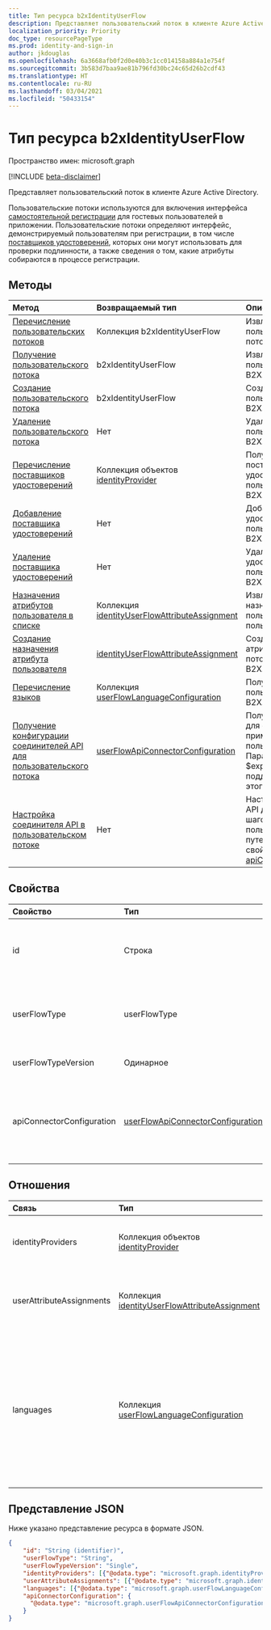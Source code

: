 ```yaml
---
title: Тип ресурса b2xIdentityUserFlow
description: Представляет пользовательский поток в клиенте Azure Active Directory.
localization_priority: Priority
doc_type: resourcePageType
ms.prod: identity-and-sign-in
author: jkdouglas
ms.openlocfilehash: 6a3668afb0f2d0e40b3c1cc014158a884a1e754f
ms.sourcegitcommit: 3b583d7baa9ae81b796fd30bc24c65d26b2cdf43
ms.translationtype: HT
ms.contentlocale: ru-RU
ms.lasthandoff: 03/04/2021
ms.locfileid: "50433154"
---
```

# <a name="b2xidentityuserflow-resource-type"></a>Тип ресурса b2xIdentityUserFlow

Пространство имен: microsoft.graph

[!INCLUDE [beta-disclaimer](../../includes/beta-disclaimer.md)]

Представляет пользовательский поток в клиенте Azure Active Directory.

Пользовательские потоки используются для включения интерфейса [самостоятельной регистрации](/azure/active-directory/external-identities/self-service-sign-up-overview) для гостевых пользователей в приложении. Пользовательские потоки определяют интерфейс, демонстрируемый пользователям при регистрации, в том числе [поставщиков удостоверений](/azure/active-directory/external-identities/identity-providers), которых они могут использовать для проверки подлинности, а также сведения о том, какие атрибуты собираются в процессе регистрации.

## <a name="methods"></a>Методы

| Метод       | Возвращаемый тип  |Описание|
|:---------------|:--------|:----------|
|[Перечисление пользовательских потоков](../api/identitycontainer-list-b2xuserflows.md)|Коллекция b2xIdentityUserFlow|Извлечение всех пользовательских потоков B2X.|
|[Получение пользовательского потока](../api/b2xidentityuserflow-get.md)|b2xIdentityUserFlow|Извлечение свойств пользовательского потока B2X.|
|[Создание пользовательского потока](../api/identitycontainer-post-b2xuserflows.md)|b2xIdentityUserFlow|Создание пользовательского потока B2X.|
|[Удаление пользовательского потока](../api/b2xidentityuserflow-delete.md)|Нет|Удаление пользовательского потока B2X.|
|[Перечисление поставщиков удостоверений](../api/b2xidentityuserflow-list-identityproviders.md)|Коллекция объектов [identityProvider](../resources/identityProvider.md)|Получение всех поставщиков удостоверений в пользовательском потоке B2X.|
|[Добавление поставщика удостоверений](../api/b2xidentityuserflow-post-identityproviders.md)|Нет|Добавление поставщика удостоверений в пользовательский поток B2X.|
|[Удаление поставщика удостоверений](../api/b2xidentityuserflow-delete-identityproviders.md)|Нет|Удаление поставщика удостоверений из пользовательского потока B2X.|
|[Назначения атрибутов пользователя в списке](../api/b2xidentityuserflow-list-userattributeassignments.md)|Коллекция [identityUserFlowAttributeAssignment](../resources/identityuserflowattributeassignment.md)|Извлечение всех назначений атрибутов пользователя в потоке пользователей B2X.|
|[Создание назначения атрибута пользователя](../api/b2xidentityuserflow-post-userattributeassignments.md)|[identityUserFlowAttributeAssignment](../resources/identityuserflowattributeassignment.md)|Создание назначения атрибута пользователя в потоке пользователей B2X.|
|[Перечисление языков](../api/b2xidentityuserflow-list-languages.md)|Коллекция [userFlowLanguageConfiguration](../resources/userflowlanguageconfiguration.md)|Получение всех языков в пользовательском потоке B2X.|
|[Получение конфигурации соединителей API для пользовательского потока](../api/b2xidentityuserflow-get-apiConnectorConfiguration.md)|[userFlowApiConnectorConfiguration](../resources/userflowapiconnectorconfiguration.md)| Получение конфигурации для соединителей API, применяемых в пользовательском потоке. Параметр запроса $expand не поддерживается для этого метода.|
|[Настройка соединителя API в пользовательском потоке](../api/b2xidentityuserflow-put-apiConnectorConfiguration.md)|Нет| Настройка соединителя API для определенных шагов в пользовательском потоке путем обновления свойства [apiConnectorConfiguration](../resources/userflowapiconnectorconfiguration.md).|

## <a name="properties"></a>Свойства

|Свойство|Тип|Описание|
|:---------------|:--------|:----------|
|id|Строка|Имя пользовательского потока. Это обязательное значение, не изменяемое после создания. После создания перед именем будет добавлен префикс со значением `B2X_1_`.|
|userFlowType|userFlowType|Тип пользовательского потока. Для пользовательских потоков самостоятельной регистрации значением может быть только `signUpOrSignIn`, которое нельзя изменить после создания.|
|userFlowTypeVersion|Одинарное|Версия пользовательского потока. Для пользовательских потоков B2X всегда используется версия `1`.|
|apiConnectorConfiguration|[userFlowApiConnectorConfiguration](../resources/userflowapiconnectorconfiguration.md)|Настройка для включения соединителя API с целью использования в составе пользовательского потока. Вы можете получить значение этого объекта только с помощью метода [Получение userFlowApiConnectorConfiguration](../api/b2xidentityuserflow-get-apiConnectorConfiguration.md).|

## <a name="relationships"></a>Отношения

| Связь       | Тип  |Описание|
|:---------------|:--------|:----------|
|identityProviders|Коллекция объектов [identityProvider](../resources/identityprovider.md)|Поставщики удостоверений, включенные в пользовательский поток.|
|userAttributeAssignments|Коллекция [identityUserFlowAttributeAssignment](../resources/identityuserflowattributeassignment.md)|Назначения атрибутов пользователя, включенные в поток пользователей.|
|languages|Коллекция [userFlowLanguageConfiguration](../resources/userflowlanguageconfiguration.md)|Языки, поддерживаемые при настройке в пользовательском потоке. Настройка языка по умолчанию включена в пользовательском потоке B2X. Вы не можете создавать пользовательские языки в пользователских потоках B2X.|

## <a name="json-representation"></a>Представление JSON

Ниже указано представление ресурса в формате JSON.

<!-- {
  "blockType": "resource",
  "@odata.type": "microsoft.graph.b2xIdentityUserFlow",
  "optionalProperties": [],
  "keyProperty": "id"
} -->

```json
{
    "id": "String (identifier)",
    "userFlowType": "String",
    "userFlowTypeVersion": "Single",
    "identityProviders": [{"@odata.type": "microsoft.graph.identityProvider"}],
    "userAttributeAssignments": [{"@odate.type": "microsoft.graph.identityUserFlowAttributeAssignment"}],
    "languages": [{"@odata.type": "microsoft.graph.userFlowLanguageConfiguration"}],
    "apiConnectorConfiguration": {
      "@odata.type": "microsoft.graph.userFlowApiConnectorConfiguration"
    }
}
```
